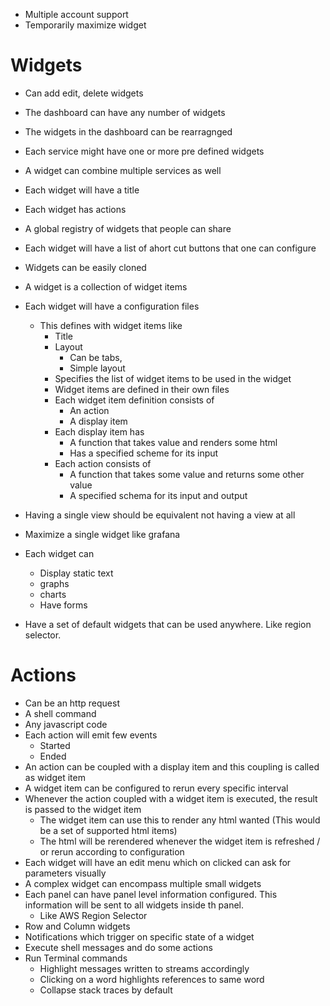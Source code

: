 * Multiple account support
* Temporarily maximize widget   
# Widgets
* Can add edit, delete widgets
* The dashboard can have any number of widgets
* The widgets in the dashboard can be rearragnged
* Each service might have one or more pre defined widgets
* A widget can combine multiple services as well
* Each widget will have a title
* Each widget has actions
* A global registry of widgets that people can share
* Each widget will have a list of ahort cut buttons that one can configure
* Widgets can be easily cloned
* A widget is a collection of widget items
* Each widget will have a configuration files
    * This defines with widget items like
        * Title
        * Layout
            * Can be tabs,
            * Simple layout
        * Specifies the list of widget items to be used in the widget
        * Widget items are defined in their own files
        * Each widget item definition consists of 
            * An action
            * A display item
        * Each display item has
            * A function that takes value and renders some html
            * Has a specified scheme for its input
        * Each action consists of
            * A function that takes some value and returns some other value
            * A specified schema for its input and output
* Having a single view should be equivalent not having a view at all
* Maximize a single widget like grafana
* Each widget can 
    * Display static text
    * graphs
    * charts
    * Have forms

* Have a set of default widgets that can be used anywhere. Like region selector.


# Actions
* Can be an http request
* A shell command
* Any javascript code
* Each action will emit few events
    * Started
    * Ended
* An action can be coupled with a display item and this coupling is called as widget item
* A widget item can be configured to rerun every specific interval
* Whenever the action coupled with a widget item is executed, the result is passed to the widget item
    * The widget item can use this to render any html wanted (This would be a set of supported html items)
    * The html will be rerendered whenever the widget item is refreshed / or rerun according to configuration
* Each widget will have an edit menu which on clicked can ask for parameters visually
* A complex widget can encompass multiple small widgets
* Each panel can have panel level information configured. This information will be sent to all widgets inside th panel.
    * Like AWS Region Selector
* Row and Column widgets
* Notifications which trigger on specific state of a widget
* Execute shell messages and do some actions
* Run Terminal commands
    * Highlight messages written to streams accordingly
    * Clicking on a word highlights references to same word
    * Collapse stack traces by default
    